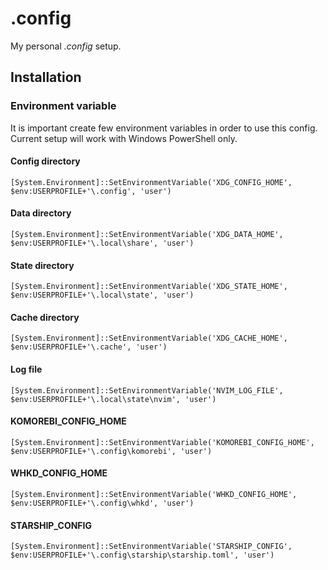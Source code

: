 # .config

My personal _.config_ setup.

## Installation

### Environment variable

It is important create few environment variables in order to use this config.
Current setup will work with Windows PowerShell only.

#### Config directory

```shell
[System.Environment]::SetEnvironmentVariable('XDG_CONFIG_HOME', $env:USERPROFILE+'\.config', 'user')
```

#### Data directory

```shell
[System.Environment]::SetEnvironmentVariable('XDG_DATA_HOME', $env:USERPROFILE+'\.local\share', 'user')
```

#### State directory

```shell
[System.Environment]::SetEnvironmentVariable('XDG_STATE_HOME', $env:USERPROFILE+'\.local\state', 'user')
```

#### Cache directory

```shell
[System.Environment]::SetEnvironmentVariable('XDG_CACHE_HOME', $env:USERPROFILE+'\.cache', 'user')
```

#### Log file

```shell
[System.Environment]::SetEnvironmentVariable('NVIM_LOG_FILE', $env:USERPROFILE+'\.local\state\nvim', 'user')
```

#### KOMOREBI_CONFIG_HOME

```shell
[System.Environment]::SetEnvironmentVariable('KOMOREBI_CONFIG_HOME', $env:USERPROFILE+'\.config\komorebi', 'user')
```

#### WHKD_CONFIG_HOME

```shell
[System.Environment]::SetEnvironmentVariable('WHKD_CONFIG_HOME', $env:USERPROFILE+'\.config\whkd', 'user')
```

#### STARSHIP_CONFIG

```shell
[System.Environment]::SetEnvironmentVariable('STARSHIP_CONFIG', $env:USERPROFILE+'\.config\starship\starship.toml', 'user')
```
